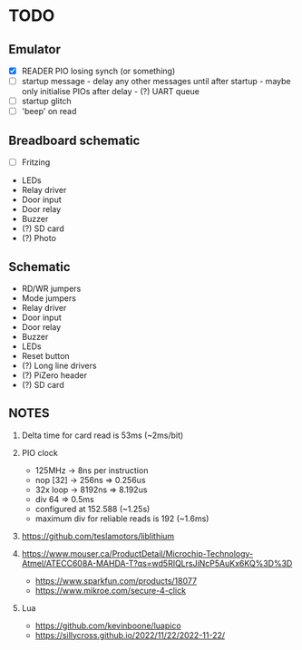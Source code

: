# TODO

## Emulator
- [x] READER PIO losing synch (or something)
- [ ] startup message
      - delay any other messages until after startup
      - maybe only initialise PIOs after delay
      - (?) UART queue
- [ ] startup glitch
- [ ] 'beep' on read

## Breadboard schematic
- [ ] Fritzing
- LEDs
- Relay driver
- Door input
- Door relay
- Buzzer
- (?) SD card
- (?) Photo

## Schematic
- RD/WR jumpers
- Mode jumpers
- Relay driver
- Door input
- Door relay
- Buzzer
- LEDs
- Reset button
- (?) Long line drivers
- (?) PiZero header
- (?) SD card

## NOTES

1. Delta time for card read is 53ms (~2ms/bit)
2. PIO clock 
   - 125MHz   -> 8ns per instruction
   - nop [32] -> 256ns  => 0.256us
   - 32x loop -> 8192ns => 8.192us
   - div 64 => 0.5ms
   - configured at 152.588 (~1.25s)
   - maximum div for reliable reads is 192 (~1.6ms)

3. https://github.com/teslamotors/liblithium
4. https://www.mouser.ca/ProductDetail/Microchip-Technology-Atmel/ATECC608A-MAHDA-T?qs=wd5RIQLrsJiNcP5AuKx6KQ%3D%3D
   - https://www.sparkfun.com/products/18077
   - https://www.mikroe.com/secure-4-click
5. Lua
   - https://github.com/kevinboone/luapico
   - https://sillycross.github.io/2022/11/22/2022-11-22/
